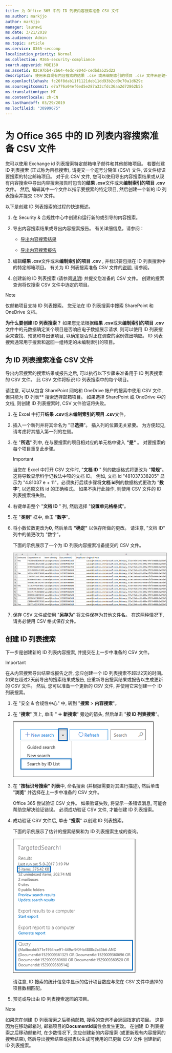 ```yaml
---
title: 为 Office 365 中的 ID 列表内容搜索准备 CSV 文件
ms.author: markjjo
author: markjjo
manager: laurawi
ms.date: 3/21/2018
ms.audience: Admin
ms.topic: article
ms.service: O365-seccomp
localization_priority: Normal
ms.collection: M365-security-compliance
search.appverid: MOE150
ms.assetid: 82c97bb4-2b64-4edc-804d-cedbda525d22
description: 使用来自现有内容搜索的结果 .csv 或未编制索引的项目 .csv 文件来创建一个可返回特定电子邮件的 ID 列表搜索。 ID 列表搜索通常用于返回部分索引的邮箱项目。
ms.openlocfilehash: fc26f8dab11f1121deb11dd93b2cd0c70a1d629c
ms.sourcegitcommit: e7a776a04ef6ed5e287a33cfdc36aa2d72862b55
ms.translationtype: MT
ms.contentlocale: zh-CN
ms.lasthandoff: 03/29/2019
ms.locfileid: "30999675"
---
```

# <a name="prepare-a-csv-file-for-an-id-list-content-search-in-office-365"></a>为 Office 365 中的 ID 列表内容搜索准备 CSV 文件

您可以使用 Exchange id 列表搜索特定邮箱电子邮件和其他邮箱项目。 若要创建 ID 列表搜索 (正式称为目标搜索), 请提交一个逗号分隔值 (CSV) 文件, 该文件标识要搜索的特定邮箱项目。 对于此 CSV 文件, 您可以使用导出内容搜索结果或从现有内容搜索中导出内容搜索报告时包含的**结果 .csv**文件或未**编制索引的项目 .csv**文件。 然后, 编辑其中一个文件以指示要搜索的特定项目, 然后创建一个新的 ID 列表搜索并提交 CSV 文件。 
  
以下是创建 ID 列表搜索的过程的快速概述。
  
1. 在 Security & 合规性中心中创建和运行新的或引导的内容搜索。
    
2. 导出内容搜索结果或导出内容搜索报告。 有关详细信息，请参阅：
    
    - [导出内容搜索结果](export-search-results.md)
    
    - [导出内容搜索报告](export-a-content-search-report.md)
    
3. 编辑**结果 .csv**文件或未**编制索引的项目 .csv** , 并标识要包括在 ID 列表搜索中的特定邮箱项目。 有关为 ID 列表搜索准备 CSV 文件的[说明](#prepare-the-csv-file-for-an-id-list-search), 请参阅。 
    
4. 创建新的 ID 列表搜索 (请参阅[说明](#create-an-id-list-search)) 并提交您准备的 CSV 文件。 创建的搜索查询将仅搜索 CSV 文件中选定的项目。
    
> [!NOTE]
> 仅邮箱项目支持 ID 列表搜索。 您无法在 ID 列表搜索中搜索 SharePoint 和 OneDrive 文档。 
  
 **为什么要创建 ID 列表搜索？** 如果您无法根据**结果 .csv**或未**编制索引的项目 .csv**文件中的元数据确定某个项目是否响应电子数据展示请求, 则可以使用 ID 列表搜索来查找、预览和导出该项目, 以确定是否对正在调查的案例做出响应。 ID 列表搜索通常用于搜索和返回一组特定的未编制索引的项目。 
  
## <a name="prepare-the-csv-file-for-an-id-list-search"></a>为 ID 列表搜索准备 CSV 文件

导出内容搜索的搜索结果或报告之后, 可以执行以下步骤来准备用于 ID 列表搜索的 CSV 文件。 此 CSV 文件将标识 ID 列表搜索中的每个项目。
  
请注意, 可以从包含 SharePoint 网站和 OneDrive 帐户的搜索中使用 CSV 文件, 但只能为 ID 列表** 搜索选择邮箱项目。 如果选择 SharePoint 或 OneDrive 中的文档, 则创建 ID 列表搜索时, CSV 文件验证将失败。 
  
1. 在 Excel 中打开**结果 .csv**或未**编制索引的项目 .csv**文件。 
    
2. 插入一个新列并将其命名为 "已**选择**"。 插入列的位置无关紧要。 为方便起见, 请考虑将其插入第一列的左侧。
    
3. 在 "**所选**" 列中, 在与要搜索的项目相对应的单元格中键入 **"是"** 。 对要搜索的每个项目重复此步骤。 
    
    > [!IMPORTANT]
    > 当您在 Excel 中打开 CSV 文件时, "**文档 ID** " 列的数据格式将更改为 "**常规**"。 这将导致显示科学记数法中项的文档 ID。 例如, 文档 id "481037338205" 显示为 "4.81037 e + 11"。必须执行后续步骤将**文档 id**列的数据格式更改为 "**数字**", 以还原文档 id 的正确格式。 如果不执行此操作, 则使用 CSV 文件的 ID 列表搜索将失败。 
  
4. 右键单击整个 "**文档 ID** " 列, 然后选择 "**设置单元格格式**"。
    
5. 在 "**类别**" 框中, 单击 "**数字**"。
    
6. 将小数位数更改为**0**, 然后单击 **"确定"** 以保存所做的更改。 请注意, "文档 ID" 列中的值更改为 "数字"。 
    
    下面的示例展示了一个为 ID 列表内容搜索准备提交的 CSV 文件。
    
    ![目标内容搜索的 CSV 文件的示例](media/8371b8cb-1638-496e-9be1-fe1565757d67.png)
  
7. 保存 CSV 文件或使用 "**另存为**" 将文件保存为其他文件名。 在这两种情况下, 请务必使用 CSV 格式保存文件。 
  
## <a name="create-an-id-list-search"></a>创建 ID 列表搜索

下一步是创建新的 ID 列表内容搜索, 并提交在上一步中准备的 CSV 文件。
  
> [!IMPORTANT]
> 在从内容搜索导出结果或报告之后, 您应创建一个 ID 列表搜索不超过2天的时间。 如果在超过2天前导出的搜索结果或报告, 应重新导出搜索结果或报告以生成更新的 CSV 文件。 然后, 您可以准备一个更新的 CSV 文件, 并使用它来创建一个 ID 列表搜索。 
  
1. 在 "安全 & 合规性中心" 中, 转到 "**搜索** \> **内容搜索**"。
    
2. 在 "**搜索**" 页上, 单击 " ![添加图标](media/8ee52980-254b-440b-99a2-18d068de62d3.gif) **新搜索**" 旁边的箭头, 然后单击 "**按 ID 列表搜索**"。
    
    ![单击 "新建搜索" 下拉列表中的 "按 ID 列表搜索"](media/e65f9942-09b2-4127-865e-e64029a590df.png)
  
3. 在 "**按标识号搜索" 列表**中, 命名搜索 (并根据需要对其进行描述), 然后单击 "**浏览**" 并选择在上一步中准备的 CSV 文件。 
    
    Office 365 尝试验证 CSV 文件。 如果验证失败, 将显示一条错误消息, 可能会帮助您解决验证错误。 必须成功验证 CSV 文件, 才能创建 ID 列表搜索。
    
4. 成功验证 CSV 文件后, 单击 "**搜索**" 以创建 ID 列表搜索。 
    
    下面的示例展示了估计的搜索结果和为 ID 列表搜索生成的查询。
    
    ![详细信息窗格中的目标内容搜索的搜索查询](media/dbd9e570-c04b-4056-a8a7-37e9916ec683.png)
  
    请注意, ID 搜索的统计信息中显示的估计项目数应与您在 CSV 文件中选择的项目数相匹配。
    
5. 预览或导出由 ID 列表搜索返回的项目。
    
> [!NOTE]
> 如果您在创建 ID 列表搜索之后移动邮箱, 搜索的查询不会返回指定的项目。 这是因为在移动邮箱时, 邮箱项目的**DocumentId**属性会发生更改。 在创建 ID 列表搜索之后移动邮箱时, 在少数情况下, 您应创建新的内容搜索 (或更新现有内容搜索的搜索结果), 然后导出搜索结果或报表以生成可使用的已更新 CSV 文件 创建新的 ID 列表搜索。 
